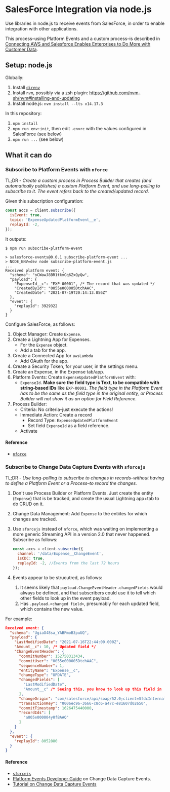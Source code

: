 # SalesForce Integration via node.js

Use libraries in node.js to receive events from SalesForce, in order to enable
integration with other applications.

This process–using Platform Events and a custom process–is described in
[Connecting AWS and Salesforce Enables Enterprises to Do More with Customer
Data](https://aws.amazon.com/de/blogs/apn/connecting-aws-and-salesforce-enables-enterprises-to-do-more-with-customer-data/).


## Setup: node.js

Globally:

1. Install [`direnv`](https://direnv.net/)
1. Install `nvm`, possibly via a zsh plugin:
   https://github.com/nvm-sh/nvm#installing-and-updating
1. Install node.js: `nvm install --lts v14.17.3`

In this repository:

1. `npm install`
2. `npm run env:init`, then edit `.envrc` with the values configured in
   SalesForce (see below)
3. `npm run ...` (see below)


## What it can do

### Subscribe to Platform Events with `nforce`

TL;DR - _Create a custom process in Process Builder that creates (and
automatically publishes) a custom Platform Event, and use long-polling to
subscribe to it.  The event refers back to the created/updated record._

Given this subscription configuration:

```javascript
const accs = client.subscribe({
  isEvent: true,
  topic: 'ExpenseUpdatedPlatformEvent__e',
  replayId: -2,
});
```

It outputs:

```shell
$ npm run subscribe-platform-event

> salesforce-events@0.0.1 subscribe-platform-event ...
> NODE_ENV=dev node subscribe-platform-event.js
...
Received platform event: {
  "schema": "oCWawJ8BR1tkxCq6ZxQyQw",
  "payload": {
    "ExpenseId__c": "EXP-00001", /* The record that was updated */
    "CreatedById": "0055e000005DtchAAC",
    "CreatedDate": "2021-07-19T20:14:13.856Z"
  },
  "event": {
    "replayId": 3929322
  }
}
```

Configure SalesForce, as follows:

1. Object Manager: Create `Expense`.
1. Create a Lightning App for Expenses.
   * For the `Expense` object.
   * Add a tab for the app.
1. Create a Connected App for `awsLambda`
   * Add OAuth for the app.
1. Create a Security Token, for your user, in the settings menu.
1. Create an Expense, in the Expense tab/app.
1. Platform Events: Create `ExpenseUpdatedPlatformEvent` with:
   * `ExpenseId`.  __Make sure the field type is Text, to be compatible with
     string-based IDs__ like `EXP-00001`.  _The field type in the Platform Event
     has to be the same as the field type in the original entity, or Process
     Builder will not show it as an option for Field Reference._
1. Process Builder:
   * Criteria: No criteria–just execute the actions!
   * Immediate Action: Create a record
     * Record Type: `ExpenseUpdatedPlatformEvent`
     * Set field `ExpenseId` as a field reference.
   * Activate

#### Reference

* [`nforce`](https://github.com/kevinohara80/nforce)


### Subscribe to Change Data Capture Events with `sforcejs`

TL;DR - _Use long-polling to subscribe to changes in records–without having to
define a Platform Event or a Process–to record the changes._

1. Don't use Process Builder or Platform Events.  Just create the entity
   (`Expense`) that is be tracked, and create the usual Lightning app+tab to do
   CRUD on it.
1. Change Data Management: Add `Expense` to the entiites for which changes are
   tracked.
1. Use `sforcejs` instead of `nforce`, which was waiting on implementing a more
   generic Streaming API in a version 2.0 that never happened.  Subscribe as
   follows:

   ```javascript
   const accs = client.subscribe({
     channel: '/data/Expense__ChangeEvent',
     isCDC: true,
     replayId: -2, //Events from the last 72 hours
   });
   ```
1. Events appear to be strucutred, as follows:
   1. It seems likely that `payload.ChangeEventHeader.changedFields` would
      always be defined, and that subscribers could use it to tell which other
      fields to look up in the event payload.
   1. Has `.payload.<changed field>`, presumably for each updated field, which
      contains the new value.


For example:

```json
Received event: {
  "schema": "UgiaO48sa_YABPmoB3puUQ",
  "payload": {
    "LastModifiedDate": "2021-07-16T22:44:00.000Z",
    "Amount__c": 10, /* Updated field */
    "ChangeEventHeader": {
      "commitNumber": 152750313434,
      "commitUser": "0055e000005DtchAAC",
      "sequenceNumber": 1,
      "entityName": "Expense__c",
      "changeType": "UPDATE",
      "changedFields": [
        "LastModifiedDate",
        "Amount__c" /* Seeing this, you know to look up this field in .payload */
      ],
      "changeOrigin": "com/salesforce/api/soap/52.0;client=SfdcInternalAPI/",
      "transactionKey": "0006ec96-3666-c8c6-a47c-e81607d02650",
      "commitTimestamp": 1626475440000,
      "recordIds": [
        "a005e000004y0fBAAQ"
      ]
    }
  },
  "event": {
    "replayId": 8052880
  }
}
```

#### Reference

* [`sforcejs`](https://github.com/dhulke/sforcejs)
* [Platform Events Developer
  Guide](https://developer.salesforce.com/docs/atlas.en-us.platform_events.meta/platform_events/platform_events_objects_change_data_capture.htm)
  on Change Data Capture Events.
* [Tutorial on Change Data Capture
  Events](https://github.com/abrarsheikhsony/SFDC-change-data-capture)
